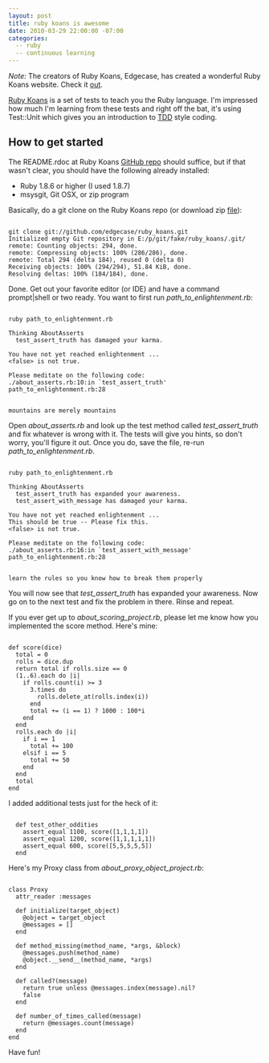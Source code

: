 ```yaml
---
layout: post
title: ruby koans is awesome
date: 2010-03-29 22:00:00 -07:00
categories:
  -- ruby
  -- continuous learning
---
```


*Note:* The creators of Ruby Koans, Edgecase, has created a wonderful Ruby Koans website.  Check it [out](http://www.rubykoans.com/). 

[Ruby Koans](http://github.com/edgecase/ruby_koans) is a set of tests to teach you the Ruby language.  I'm impressed how much I'm learning from these tests and right off the bat, it's using Test::Unit which gives you an introduction to [TDD](http://en.wikipedia.org/wiki/Test-driven_development) style coding.

## How to get started

The README.rdoc at Ruby Koans [GitHub repo](http://github.com/edgecase/ruby_koans) should suffice, but if that wasn't clear, you should have the following already installed:

* Ruby 1.8.6 or higher (I used 1.8.7)
* msysgit, Git OSX, or zip program

Basically, do a git clone on the Ruby Koans repo (or download zip [file](http://github.com/downloads/edgecase/ruby_koans/rubykoans.zip)):

<pre><code class="no-highlight">
git clone git://github.com/edgecase/ruby_koans.git
Initialized empty Git repository in E:/p/git/fake/ruby_koans/.git/
remote: Counting objects: 294, done.
remote: Compressing objects: 100% (286/286), done.
remote: Total 294 (delta 184), reused 0 (delta 0)
Receiving objects: 100% (294/294), 51.84 KiB, done.
Resolving deltas: 100% (184/184), done.
</code></pre>

Done.  Get out your favorite editor (or IDE) and have a command prompt|shell or two ready.  You want to first run *path\_to\_enlightenment.rb*:

<pre><code class="no-highlight">
ruby path_to_enlightenment.rb

Thinking AboutAsserts
  test_assert_truth has damaged your karma.

You have not yet reached enlightenment ...
&lt;false> is not true.

Please meditate on the following code:
./about_asserts.rb:10:in `test_assert_truth'
path_to_enlightenment.rb:28


mountains are merely mountains
</code></pre>

Open *about\_asserts.rb* and look up the test method called *test\_assert\_truth* and fix whatever is wrong with it.  The tests will give you hints, so don't worry, you'll figure it out.  Once you do, save the file, re-run *path\_to\_enlightenment.rb*.

<pre><code class="no-highlight">
ruby path_to_enlightenment.rb

Thinking AboutAsserts
  test_assert_truth has expanded your awareness.
  test_assert_with_message has damaged your karma.

You have not yet reached enlightenment ...
This should be true -- Please fix this.
&lt;false> is not true.

Please meditate on the following code:
./about_asserts.rb:16:in `test_assert_with_message'
path_to_enlightenment.rb:28


learn the rules so you know how to break them properly
</code></pre>

You will now see that *test\_assert\_truth* has expanded your awareness.  Now go on to the next test and fix the problem in there.  Rinse and repeat.

If you ever get up to *about\_scoring\_project.rb*, please let me know how you implemented the score method.  Here's mine:

<pre><code class="ruby">
def score(dice)
  total = 0
  rolls = dice.dup
  return total if rolls.size == 0
  (1..6).each do |i|
    if rolls.count(i) >= 3
      3.times do
        rolls.delete_at(rolls.index(i))
      end
      total += (i == 1) ? 1000 : 100*i
    end
  end
  rolls.each do |i|
    if i == 1
      total += 100
    elsif i == 5
      total += 50
    end
  end
  total
end
</code></pre>

I added additional tests just for the heck of it:

<pre><code class="ruby">
  def test_other_oddities
    assert_equal 1100, score([1,1,1,1])
    assert_equal 1200, score([1,1,1,1,1])
    assert_equal 600, score([5,5,5,5,5])
  end
</code></pre>

Here's my Proxy class from *about\_proxy\_object\_project.rb*:

<pre><code class="ruby">
class Proxy
  attr_reader :messages

  def initialize(target_object)
    @object = target_object
    @messages = []
  end

  def method_missing(method_name, *args, &amp;block)
    @messages.push(method_name)
    @object.__send__(method_name, *args)
  end

  def called?(message)
    return true unless @messages.index(message).nil?
    false
  end

  def number_of_times_called(message)
    return @messages.count(message)
  end
end
</code></pre>

Have fun!
